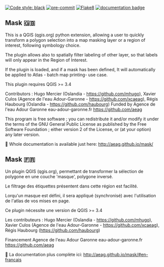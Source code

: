 [![Code style: black](https://img.shields.io/badge/code%20style-black-000000.svg)](https://github.com/psf/black)
[![pre-commit](https://img.shields.io/badge/pre--commit-enabled-brightgreen?logo=pre-commit&logoColor=white)](https://github.com/pre-commit/pre-commit)
[![Flake8](https://img.shields.io/badge/flake8-enabled-yellowgreen)](https://flake8.pycqa.org/)
[![documentation badge](https://img.shields.io/badge/documentation-autobuilt%20with%20Sphinx-blue)](http://aeag.github.io/mask)


## Mask :gb:

This is a QGIS (qgis.org) python extension, allowing a user to quickly transform a polygon selection into a map masking layer or a region of interest, following symbology choice.

The plugin allows also to spatially filter labeling of other layer, so that labels will only appear in the Region of Interest.

If the plugin is loaded, and if a mask has been defined, It will automatically be applied to Atlas - batch map printing- use case.

This plugin requires QGIS >= 3.4

Contributors : Hugo Mercier (Oslandia - https://github.com/mhugo), Xavier Culos (Agence de l'eau Adour-Garonne - https://github.com/xcaeag), Régis Haubourg (Oslandia - https://github.com/haubourg) Funded by Agence de l'eau Adour Garonne eau-adour-garonne.fr https://github.com/aeag

This program is free software ; you can redistribute it and/or modify it under the terms of the GNU General Public License as published by the Free Software Foundation ; either version 2 of the License, or (at your option) any later version.  

:book: Whole documentation is available just here: <http://aeag.github.io/mask/>

## Mask :fr:

Un plugin QGIS (qgis.org), permettant de transformer la sélection de polygone en une couche 'masque', polygone inversé.

Le filtrage des étiquettes présentent dans cette région est facilité.

Lorqu'un masque est défini, il sera appliqué (synchronisé) avec l'utilisation de l'atlas de vos mises en page.

Ce plugin nécessite une version de QGIS >= 3.4

Les contributeurs : Hugo Mercier (Oslandia - https://github.com/mhugo), Xavier Culos (Agence de l'eau Adour-Garonne - https://github.com/xcaeag), Régis Haubourg (https://github.com/haubourg) 

Financement Agence de l'eau Adour Garonne eau-adour-garonne.fr https://github.com/aeag

:book: La documentation plus complète ici: <http://aeag.github.io/mask/#en-francais>